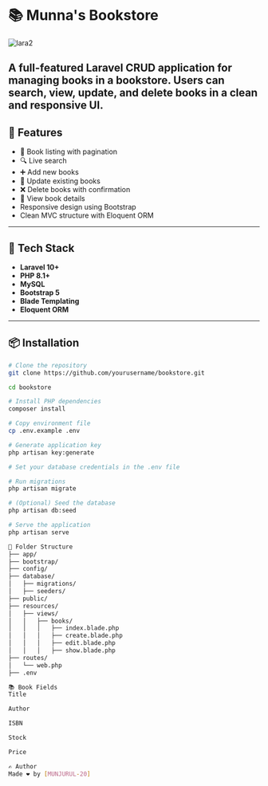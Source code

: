 # 📚 Munna's Bookstore
![lara2](https://github.com/user-attachments/assets/90af4d7e-a147-4077-8d81-0f223bef6dac)

A full-featured **Laravel CRUD application** for managing books in a bookstore. Users can search, view, update, and delete books in a clean and responsive UI.
---

## 🔧 Features

- 📖 Book listing with pagination
- 🔍 Live search
- ➕ Add new books
- 📝 Update existing books
- ❌ Delete books with confirmation
- 🔎 View book details
- Responsive design using Bootstrap
- Clean MVC structure with Eloquent ORM

---

## 🚀 Tech Stack

- **Laravel 10+**
- **PHP 8.1+**
- **MySQL**
- **Bootstrap 5**
- **Blade Templating**
- **Eloquent ORM**

---

## 📦 Installation

```bash
# Clone the repository
git clone https://github.com/yourusername/bookstore.git

cd bookstore

# Install PHP dependencies
composer install

# Copy environment file
cp .env.example .env

# Generate application key
php artisan key:generate

# Set your database credentials in the .env file

# Run migrations
php artisan migrate

# (Optional) Seed the database
php artisan db:seed

# Serve the application
php artisan serve

📁 Folder Structure
├── app/
├── bootstrap/
├── config/
├── database/
│   ├── migrations/
│   ├── seeders/
├── public/
├── resources/
│   ├── views/
│   │   ├── books/
│   │   │   ├── index.blade.php
│   │   │   ├── create.blade.php
│   │   │   ├── edit.blade.php
│   │   │   ├── show.blade.php
├── routes/
│   └── web.php
├── .env

📚 Book Fields
Title

Author

ISBN

Stock

Price

✍️ Author
Made ❤️ by [MUNJURUL-20]
